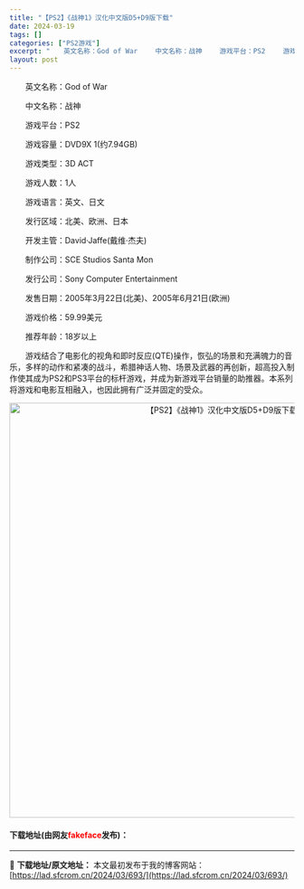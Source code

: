 ```yaml
---
title: "【PS2】《战神1》汉化中文版D5+D9版下载"
date: 2024-03-19
tags: []
categories: ["PS2游戏"]
excerpt: "　　英文名称：God of War 　　中文名称：战神 　　游戏平台：PS2 　　游戏容量：DVD9X 1(约7.94GB) 　　游戏类型：3D ACT 　　游戏人数：1人 　　游戏语言：英文、日文 　　发行区域：北美、欧洲、日本 　　开发主管：David&middot;Jaffe(戴维&amp;middo&hellip;"
layout: post
---
```


 <p>　　英文名称：God of War</p> <p>　　中文名称：战神</p> <p>　　游戏平台：PS2</p> <p>　　游戏容量：DVD9X 1(约7.94GB)</p> <p>　　游戏类型：3D ACT</p> <p>　　游戏人数：1人</p> <p>　　游戏语言：英文、日文</p> <p>　　发行区域：北美、欧洲、日本</p> <p>　　开发主管：David&middot;Jaffe(戴维&middot;杰夫)</p> <p>　　制作公司：SCE Studios Santa Mon</p> <p>　　发行公司：Sony Computer Entertainment</p> <p>　　发售日期：2005年3月22日(北美)、2005年6月21日(欧洲)</p> <p>　　游戏价格：59.99美元</p> <p>　　推荐年龄：18岁以上</p> <p>　　游戏结合了电影化的视角和即时反应(QTE)操作，恢弘的场景和充满魄力的音乐，多样的动作和紧凑的战斗，希腊神话人物、场景及武器的再创新，超高投入制作使其成为PS2和PS3平台的标杆游戏，并成为新游戏平台销量的助推器。本系列将游戏和电影互相融入，也因此拥有广泛并固定的受众。</p> <p align="center"><img align="" border="0" src="https://lad.sfcrom.cn/wp-content/uploads/2024/03/20240319_65f9998fef43b.jpg" width="734" alt="【PS2】《战神1》汉化中文版D5+D9版下载" /></p> <p><h4>下载地址(由网友<font color="red">fakeface</font>发布)：</h4></p> 

---
📖 **下载地址/原文地址：** 本文最初发布于我的博客网站：[https://lad.sfcrom.cn/2024/03/693/](https://lad.sfcrom.cn/2024/03/693/)
